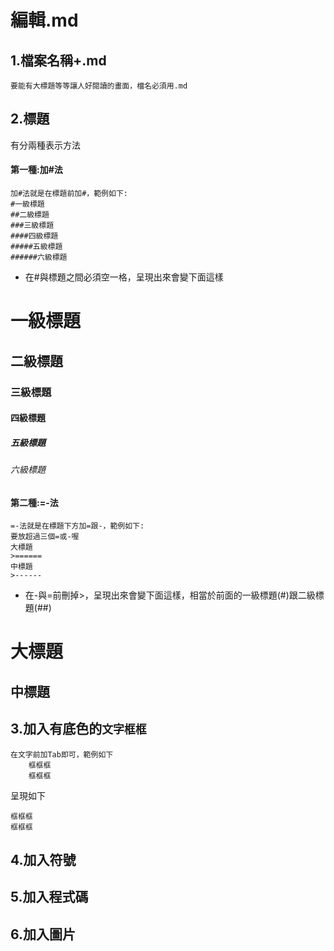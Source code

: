 編輯.md
================
## 1.檔案名稱+.md
    要能有大標題等等讓人好閱讀的畫面，檔名必須用.md

## 2.標題
有分兩種表示方法
#### 第一種:加#法
    加#法就是在標題前加#，範例如下:
    #一級標題  
    ##二級標題  
    ###三級標題  
    ####四級標題  
    #####五級標題  
    ######六級標題

* 在#與標題之間必須空一格，呈現出來會變下面這樣
# 一級標題  
## 二級標題  
### 三級標題  
#### 四級標題  
##### 五級標題  
###### 六級標題  

#### 第二種:=-法
    =-法就是在標題下方加=跟-，範例如下:
    要放超過三個=或-喔
    大標題
    >======
    中標題
    >------

* 在-與=前刪掉>，呈現出來會變下面這樣，相當於前面的一級標題(#)跟二級標題(##)

大標題
======
中標題
------

## 3.加入有底色的`文字框框`
    在文字前加Tab即可，範例如下
        框框框
        框框框
呈現如下

    框框框
    框框框

## 4.加入符號

## 5.加入程式碼
## 6.加入圖片
